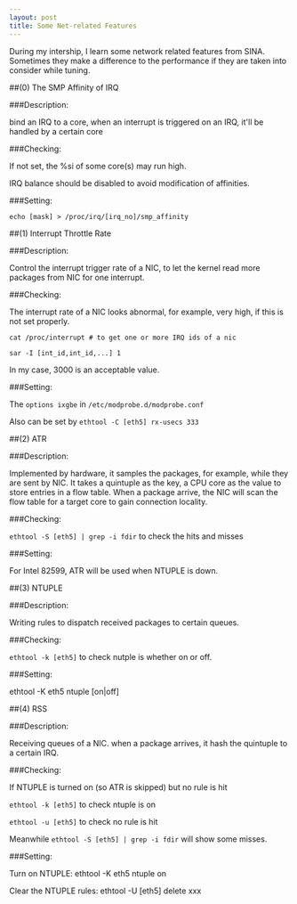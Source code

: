 ```yaml
---
layout: post
title: Some Net-related Features
---
```


During my intership, I learn some network related features from SINA. Sometimes they make a difference to the performance if they are taken into consider while tuning.

<!--more-->

##(0) The SMP Affinity of IRQ

###Description: 

bind an IRQ to a core, when an interrupt is triggered on an IRQ, it'll be handled by a certain core

###Checking:

If not set, the %si of some core(s) may run high.

IRQ balance should be disabled to avoid modification of affinities. 

###Setting:

`echo [mask] > /proc/irq/[irq_no]/smp_affinity`


##(1) Interrupt Throttle Rate
	
###Description: 

Control the interrupt trigger rate of a NIC, to let the kernel read more packages from NIC for one interrupt.

###Checking:

The interrupt rate of a NIC looks abnormal, for example, very high, if this is not set properly.

`cat /proc/interrupt # to get one or more IRQ ids of a nic`

`sar -I [int_id,int_id,...] 1`

In my case, 3000 is an acceptable value.

###Setting:

The `options ixgbe` in `/etc/modprobe.d/modprobe.conf`

Also can be set by `ethtool -C [eth5] rx-usecs 333`


##(2) ATR

###Description:

Implemented by hardware, it samples the packages, for example, while they are sent by NIC. It takes a quintuple as the key, a CPU core as the value to store entries in a flow table. When a package arrive, the NIC will scan the flow table for a target core to gain connection locality.

###Checking:

`ethtool -S [eth5] | grep -i fdir` to check the hits and misses

###Setting:

For Intel 82599, ATR will be used when NTUPLE is down.


##(3) NTUPLE

###Description: 

Writing rules to dispatch received packages to certain queues.

###Checking:

`ethtool -k [eth5]` to check nutple is whether on or off.

###Setting:

ethtool -K eth5 ntuple [on|off]


##(4) RSS

###Description: 

Receiving queues of a NIC. when a package arrives, it hash the quintuple to a certain IRQ.

###Checking:

If NTUPLE is turned on (so ATR is skipped) but no rule is hit

`ethtool -k [eth5]` to check ntuple is on

`ethtool -u [eth5]` to check no rule is hit

Meanwhile `ethtool -S [eth5] | grep -i fdir` will show some misses.

###Setting:

Turn on NTUPLE: ethtool -K eth5 ntuple on

Clear the NTUPLE rules: ethtool -U [eth5] delete xxx

